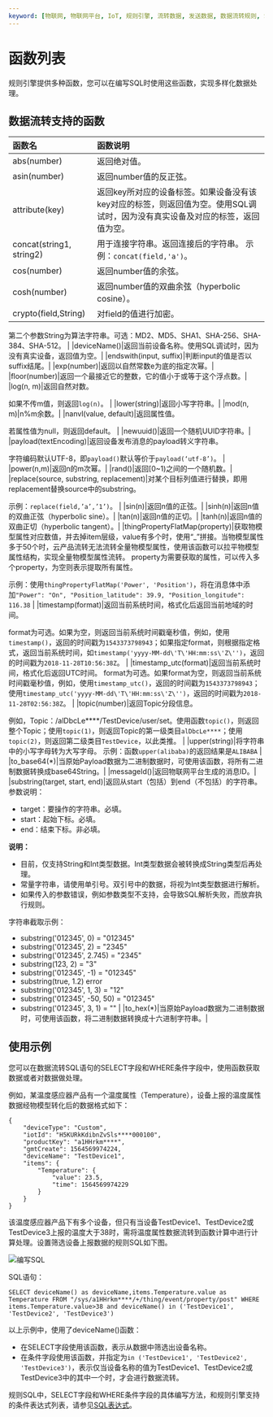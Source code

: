 ```yaml
---
keyword: [物联网, 物联网平台, IoT, 规则引擎, 流转数据, 发送数据, 数据流转规则, SQL, 筛选数据, 函数]
---
```


# 函数列表

规则引擎提供多种函数，您可以在编写SQL时使用这些函数，实现多样化数据处理。

## 数据流转支持的函数

|函数名|函数说明|
|:--|:---|
|abs\(number\)|返回绝对值。|
|asin\(number\)|返回number值的反正弦。|
|attribute\(key\)|返回key所对应的设备标签。如果设备没有该key对应的标签，则返回值为空。使用SQL调试时，因为没有真实设备及对应的标签，返回值为空。|
|concat\(string1, string2\)|用于连接字符串。返回连接后的字符串。 示例：`concat(field,'a')`。 |
|cos\(number\)|返回number值的余弦。|
|cosh\(number\)|返回number值的双曲余弦（hyperbolic cosine）。|
|crypto\(field,String\)|对field的值进行加密。

第二个参数String为算法字符串。可选：MD2、MD5、SHA1、SHA-256、SHA-384、SHA-512。 |
|deviceName\(\)|返回当前设备名称。使用SQL调试时，因为没有真实设备，返回值为空。|
|endswith\(input, suffix\)|判断input的值是否以suffix结尾。|
|exp\(number\)|返回以自然常数e为底的指定次幂。|
|floor\(number\)|返回一个最接近它的整数，它的值小于或等于这个浮点数。|
|log\(n, m\)|返回自然对数。

如果不传m值，则返回`log(n)`。 |
|lower\(string\)|返回小写字符串。|
|mod\(n, m\)|n%m余数。|
|nanvl\(value, default\)|返回属性值。

若属性值为null，则返回default。 |
|newuuid\(\)|返回一个随机UUID字符串。|
|payload\(textEncoding\)|返回设备发布消息的payload转义字符串。

字符编码默认UTF-8，即`payload()`默认等价于`payload(‘utf-8’)`。 |
|power\(n,m\)|返回n的m次幂。|
|rand\(\)|返回\[0~1\)之间的一个随机数。|
|replace\(source, substring, replacement\)|对某个目标列值进行替换，即用replacement替换source中的substring。

示例：`replace(field,’a’,’1’)`。 |
|sin\(n\)|返回n值的正弦。|
|sinh\(n\)|返回n值的双曲正弦（hyperbolic sine）。|
|tan\(n\)|返回n值的正切。|
|tanh\(n\)|返回n值的双曲正切（hyperbolic tangent）。|
|thingPropertyFlatMap\(property\)|获取物模型属性对应数值，并去掉item层级，value有多个时，使用“\_”拼接。当物模型属性多于50个时，云产品流转无法流转全量物模型属性，使用该函数可以拉平物模型属性结构，实现全量物模型属性流转。 property为需要获取的属性，可以传入多个property，为空则表示提取所有属性。

示例：使用`thingPropertyFlatMap('Power', 'Position')`，将在消息体中添加`"Power": "On", "Position_latitude": 39.9, "Position_longitude": 116.38` |
|timestamp\(format\)|返回当前系统时间，格式化后返回当前地域的时间。

format为可选。如果为空，则返回当前系统时间戳毫秒值，例如，使用`timestamp()`，返回的时间戳为`1543373798943`；如果指定format，则根据指定格式，返回当前系统时间，如`timestamp('yyyy-MM-dd\'T\'HH:mm:ss\'Z\'')`，返回的时间戳为`2018-11-28T10:56:38Z`。 |
|timestamp\_utc\(format\)|返回当前系统时间，格式化后返回UTC时间。 format为可选。如果format为空，则返回当前系统时间戳毫秒值，例如，使用`timestamp_utc()`，返回的时间戳为`1543373798943`；使用`timestamp_utc('yyyy-MM-dd\'T\'HH:mm:ss\'Z\'')`，返回的时间戳为`2018-11-28T02:56:38Z`。 |
|topic\(number\)|返回Topic分段信息。

例如，Topic：/alDbcLe\*\*\*\*/TestDevice/user/set。使用函数`topic()`，则返回整个Topic；使用`topic(1)`，则返回Topic的第一级类目`alDbcLe****`；使用`topic(2)`，则返回第二级类目`TestDevice`，以此类推。 |
|upper\(string\)|将字符串中的小写字母转为大写字母。 示例：函数`upper(alibaba)`的返回结果是`ALIBABA` |
|to\_base64\(\*\)|当原始Payload数据为二进制数据时，可使用该函数，将所有二进制数据转换成base64String。|
|messageId\(\)|返回物联网平台生成的消息ID。|
|substring\(target, start, end\)|返回从start（包括）到end（不包括）的字符串。 参数说明：

-   target：要操作的字符串。必填。
-   start：起始下标。必填。
-   end：结束下标。非必填。

**说明：**

-   目前，仅支持String和Int类型数据。Int类型数据会被转换成String类型后再处理。
-   常量字符串，请使用单引号。双引号中的数据，将视为Int类型数据进行解析。
-   如果传入的参数错误，例如参数类型不支持，会导致SQL解析失败，而放弃执行规则。

字符串截取示例：

-   substring\('012345', 0\) = "012345"
-   substring\('012345', 2\) = "2345"
-   substring\('012345', 2.745\) = "2345"
-   substring\(123, 2\) = "3"
-   substring\('012345', -1\) = "012345"
-   substring\(true, 1.2\) error
-   substring\('012345', 1, 3\) = "12"
-   substring\('012345', -50, 50\) = "012345"
-   substring\('012345', 3, 1\) = "" |
|to\_hex\(\*\)|当原始Payload数据为二进制数据时，可使用该函数，将二进制数据转换成十六进制字符串。|

## 使用示例

您可以在数据流转SQL语句的SELECT字段和WHERE条件字段中，使用函数获取数据或者对数据做处理。

例如，某温度感应器产品有一个温度属性（Temperature），设备上报的温度属性数据经物模型转化后的数据格式如下：

```
{
    "deviceType": "Custom",
    "iotId": "H5KURkKdibnZvSls****000100",
    "productKey": "a1HHrkm****",
    "gmtCreate": 1564569974224,
    "deviceName": "TestDevice1",
    "items": {
        "Temperature": {
            "value": 23.5,
            "time": 1564569974229
        }
    }
}
```

该温度感应器产品下有多个设备，但只有当设备TestDevice1、TestDevice2或TestDevice3上报的温度大于38时，需将温度属性数据流转到函数计算中进行计算处理。设置筛选设备上报数据的规则SQL如下图。

![编写SQL](https://static-aliyun-doc.oss-cn-hangzhou.aliyuncs.com/assets/img/zh-CN/7570470061/p168910.png)

SQL语句：

```
SELECT deviceName() as deviceName,items.Temperature.value as Temperature FROM "/sys/a1HHrkm****/+/thing/event/property/post" WHERE items.Temperature.value>38 and deviceName() in ('TestDevice1', 'TestDevice2', 'TestDevice3')
```

以上示例中，使用了deviceName\(\)函数：

-   在SELECT字段使用该函数，表示从数据中筛选出设备名称。
-   在条件字段使用该函数，并指定为`in ('TestDevice1', 'TestDevice2', 'TestDevice3')`，表示仅当设备名称的值为TestDevice1、TestDevice2或TestDevice3中的其中一个时，才会进行数据流转。

规则SQL中，SELECT字段和WHERE条件字段的具体编写方法，和规则引擎支持的条件表达式列表，请参见[SQL表达式](/intl.zh-CN/消息通信/云产品流转/SQL表达式.md)。


